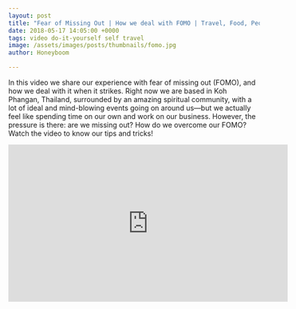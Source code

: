 ```yaml
---
layout: post
title: "Fear of Missing Out | How we deal with FOMO | Travel, Food, People, Events | Digital Nomad Couple"
date: 2018-05-17 14:05:00 +0000
tags: video do-it-yourself self travel
image: /assets/images/posts/thumbnails/fomo.jpg
author: Honeyboom

---
```

In this video we share our experience with fear of missing out (FOMO), and how we deal with it when it strikes. Right now we are based in Koh Phangan, Thailand, surrounded by an amazing spiritual community, with a lot of ideal and mind-blowing events going on around us—but we actually feel like spending time on our own and work on our business. However, the pressure is there: are we missing out? How do we overcome our FOMO? Watch the video to know our tips and tricks!

<div class="video-container"><iframe width="560" height="315" src="https://www.youtube.com/embed/LIfKeRWXsCk" frameborder="0" allow="autoplay; encrypted-media" allowfullscreen></iframe></div>

